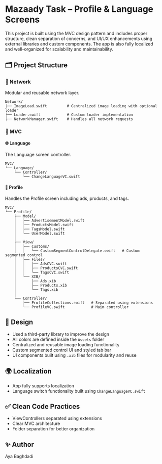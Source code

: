 # Mazaady Task – Profile & Language Screens

This project is built using the MVC design pattern and includes proper structure, clean separation of concerns, and UI/UX enhancements using external libraries and custom components. The app is also fully localized and well-organized for scalability and maintainability.

## 🗂 Project Structure

### 📡 Network
Modular and reusable network layer.

```
Network/
├── ImageLoad.swift         # Centralized image loading with optional loader
├── Loader.swift            # Custom loader implementation
├── NetworkManager.swift    # Handles all network requests
```

### 🧠 MVC

#### 🌐 Language
The Language screen controller.

```
MVC/
└── Language/
    └── Controller/
        └── ChangeLanguageVC.swift
```

#### 👤 Profile
Handles the Profile screen including ads, products, and tags.

```
MVC/
└── Profile/
    ├── Model/
    │   ├── AdvertisementModel.swift
    │   ├── ProductsModel.swift
    │   ├── TagsModel.swift
    │   └── UserModel.swift
    │
    ├── View/
    │   ├── Customs/
    │   │   └── CustomSegmentControlDelegate.swift   # Custom segmented control
    │   ├── Files/
    │   │   ├── AdsCVC.swift
    │   │   ├── ProductsCVC.swift
    │   │   └── TagsCVC.swift
    │   └── XIB/
    │       ├── Ads.xib
    │       ├── Products.xib
    │       └── Tags.xib
    │
    └── Controller/
        ├── ProfileCollections.swift   # Separated using extensions
        └── ProfileVC.swift            # Main controller
```

## 🎨 Design

- Used a third-party library to improve the design
- All colors are defined inside the `Assets` folder
- Centralized and reusable image loading functionality
- Custom segmented control UI and styled tab bar
- UI components built using `.xib` files for modularity and reuse

## 🌍 Localization

- App fully supports localization
- Language switch functionality built using `ChangeLanguageVC.swift`

## ✅ Clean Code Practices

- ViewControllers separated using extensions
- Clear MVC architecture
- Folder separation for better organization

## ✨ Author

Aya Baghdadi
